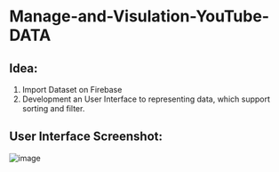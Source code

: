 # Manage-and-Visulation-YouTube-DATA
## Idea:
1. Import Dataset on Firebase 
2. Development an User Interface to representing data, which support sorting and filter.

## User Interface Screenshot:
![image](https://github.com/TouchDreamRen/PersonalPage/raw/master/screenshots/screenshot.png)
